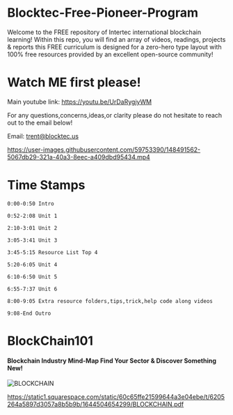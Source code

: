 # Blocktec-Free-Pioneer-Program

Welcome to the FREE repository of Intertec international blockchain learning! Within this repo, you will find an array of videos, readings, projects & reports
this FREE curriculum is designed for a zero-hero type layout with 100% free resources provided by an excellent open-source community!

  # Watch ME first please!
  
  Main youtube link: https://youtu.be/UrDaRygjyWM
   
  For any questions,concerns,ideas,or clarity please do not hesitate to reach out to the email below!
  
  Email: trent@blocktec.us
  
  
  



https://user-images.githubusercontent.com/59753390/148491562-5067db29-321a-40a3-8eec-a409dbd95434.mp4



  
     
   # Time Stamps
    
    
    0:00-0:50 Intro

    0:52-2:08 Unit 1

    2:10-3:01 Unit 2

    3:05-3:41 Unit 3

    3:45-5:15 Resource List Top 4

    5:20-6:05 Unit 4

    6:10-6:50 Unit 5

    6:55-7:37 Unit 6

    8:00-9:05 Extra resource folders,tips,trick,help code along videos

    9:08-End Outro

  
  # BlockChain101
  
  #### Blockchain Industry Mind-Map Find Your Sector & Discover Something New!
  
  ![BLOCKCHAIN](https://user-images.githubusercontent.com/59753390/154719984-89c27ec8-7e47-4105-b050-b3a46cd3b131.png)

  
  
  https://static1.squarespace.com/static/60c65ffe21599644a3e04ebe/t/6205264a5897d3057a8b5b9b/1644504654299/BLOCKCHAIN.pdf

     

    







